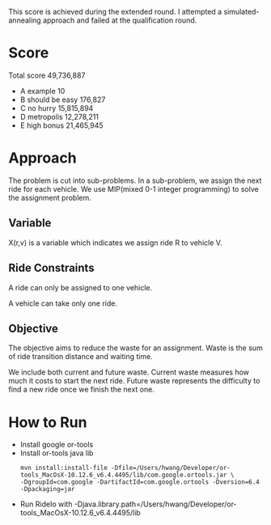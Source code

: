 This score is achieved during the extended round. I attempted a simulated-annealing approach and failed at the qualification round.

# Score

Total score 49,736,887
- A example 10
- B should be easy 176,827
- C no hurry 15,815,894
- D metropolis 12,278,211
- E high bonus 21,465,945

# Approach

The problem is cut into sub-problems. In a sub-problem, we assign the next ride for each vehicle. We use MIP(mixed 0-1 integer programming) to solve the assignment problem.

## Variable
X(r,v) is a variable which indicates we assign ride R to vehicle V.

## Ride Constraints
A ride can only be assigned to one vehicle.

A vehicle can take only one ride.

## Objective
The objective aims to reduce the waste for an assignment. Waste is the sum of ride transition distance and waiting time.

We include both current and future waste. Current waste measures how much it costs to start the next ride. Future waste represents
the difficulty to find a new ride once we finish the next one.

# How to Run

- Install google or-tools
- Install or-tools java lib
  ```
  mvn install:install-file -Dfile=/Users/hwang/Developer/or-tools_MacOsX-10.12.6_v6.4.4495/lib/com.google.ortools.jar \
  -DgroupId=com.google -DartifactId=com.google.ortools -Dversion=6.4 -Dpackaging=jar
  ```
- Run RideIo with -Djava.library.path=/Users/hwang/Developer/or-tools_MacOsX-10.12.6_v6.4.4495/lib
